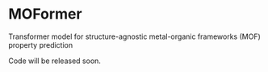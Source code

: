 # MOFormer
Transformer model for structure-agnostic metal-organic frameworks (MOF) property prediction

Code will be released soon.
